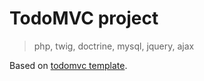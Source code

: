 # TodoMVC project
> php, twig, doctrine, mysql, jquery, ajax

Based on [todomvc template](https://github.com/tastejs/todomvc-app-template).

